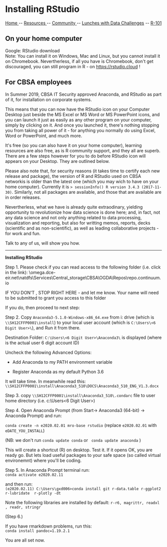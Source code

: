

# Installing RStudio  

[ Home ](https://IVI-M.github.io/R-Ottawa/) --  [ Resources ](resources.md) -- [ Community ](community.md) -- [Lunches with Data Challenges](meetups.md) -- [ R-101 ](https://github.com/IVI-M/R-Ottawa/tree/master/r101)

## On your home computer

Google: RStudio download  
Note: You can install it on Windows, Mac and Linux, but you cannot install it on Chromebook. Nevertherless, if all you have is Chromebook, don't get discouraged, you can still program in R - on https://rstudio.cloud !

## For CBSA employees

In Summer 2019, CBSA IT Security approved Anaconda, and RStudio as part of it, for installation on corporate systems.

This means that you can  now have the RStudio icon  on your Computer Desktop just beside the MS Excel or MS Word or MS PowerPoint icons, 
and you can launch it just as easily as any other program on your computer, simply by clicking on it.
And once you launched it, there's nothing stopping you from taking all power of it  - for anything you  normally
do using Excel, Word or PowerPoint, and much more. 

It's free (so you can also have it on your home computer), learning resources are also free, as is R community support, and
they all are superb.
There are a few steps however for you to do before RStudio icon will appears on your Desktop. They are outlined below.

Please also note that, for security reasons (it takes time to certify each new release and package), the version of R and RStudio 
used on CBSA networkis  is older than the latest one (which you may wich to have on your home computer).  Currently it is `> sessionInfo()
R version 3.4.3 (2017-11-30)`. Similarly, not all packages are available, and those that are available are in order releases.

Nevertherless, what we have is already quite extraodinary, yielding opportunity to revolutionize how data science is done here; and, 
in fact, 
not any data science and not only anything related to data processing, visualization  and reporting, but also for writting memos, reports, decks (scientific and as non-scientific), as well as leading collaborative projects - for work and fun.


Talk to any of us, will show you how.


***

**Installing RStudio**


 

Step 1. Please check if you can read access to the following folder (i.e. click in the link):
\\omega.dce-eir.net\natdfs\Services\Central_storage\CBSA\OGDA\Repos\repo.continuum.io


IF YOU DON'T , STOP RIGHT HERE  - and let me know. Your name will need to be submitted to grant you access to this folder

If you do, then proceed to next step:

 

Step 2. Copy `Anaconda3-5.1.0-Windows-x86_64.exe`   from i: drive (which is `\\SH12CFFP0001\install`) to your local  user account  (which is `C:\Users\<6 Digit User>\`), and Run it from there.


Destination Folder: `C:\Users\<6 Digit User>\Anaconda3\` is displayed
(where <User> is the actual user 6 digit account ID)

 
Uncheck the following Advanced Options:

- Add Anaconda to my PATH environment variable

- Register Anaconda as my default Python 3.6

 

It will take time. In meanwhile read this:   `\\SH12CFFP0001\install\Anaconda3_510\DOCS\Anaconda3_510_ENG_V1.3.docx` 

 

Step 3. copy `\\SH12CFFP0001\install\Anaconda3_510\.condarc` file to user home directory (i.e. c:\Users\<6 Digit User>)

 

Step 4. Open Anaconda Prompt (from Start-> Anaconda3 (64-bit) -> Anaconda Prompt) and run:    

`conda create -n e2020.02.01 mro-base rstudio`   (replace `e2020.02.01` with `eDATE_YOU_INSTALL`)

(NB: we don't run   `conda update conda` or ` conda update anaconda` )  

<!-- Currently we have  conda-4.6.14 as of Jan 2020. Do not change it)   -->

This will create a shortcut  (R) on desktop.
Test it. If it opens OK, you are ready go. 
But lets load useful packages to your safe space (so called virtual environemnt) where you'll be coding.

 
Step 5.
In Anaconda Prompt terminal run:    
`conda activate e2020.02.11`

and then run:    
`(e2020.02.11) C:\Users\gxd006>conda install git r-data.table r-ggplot2 r-lubridate  r-plotly -dt` 

Note the following libraries are installed by default: 
`r-r6, magrittr, readxl , readr, stringr`
 


(Step 6.)

If you have rmarkdown problems, run this:   
`conda install pandoc=1.19.2.1`


You are all set now.
